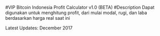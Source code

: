 #VIP Bitcoin Indonesia Profit Calculator v1.0 (BETA)
#Description
Dapat digunakan untuk menghitung profit, dari mulai modal, rugi, dan laba berdasarkan harga real saat ini

Latest Updates: December 2017

